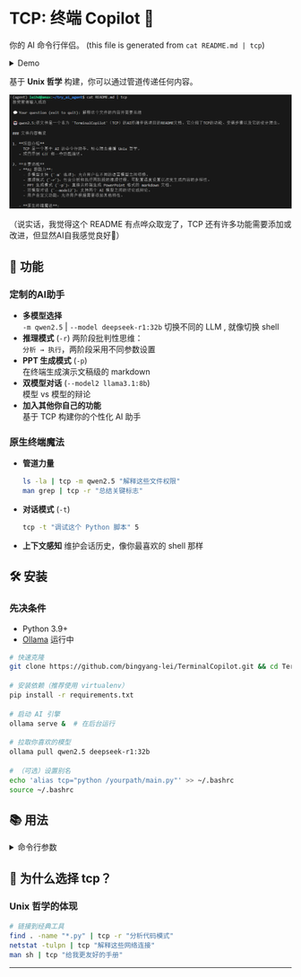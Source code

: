 # TCP: 终端 Copilot 🚀

你的 AI 命令行伴侣。
(this file is generated from `cat README.md | tcp`)

<details>
    <summary>Demo</summary>
    <img src="./photos/show.gif" alt="tcp Demo">
</details>

基于 **Unix 哲学** 构建，你可以通过管道传递任何内容。

![示例](./photos/image.png)

（说实话，我觉得这个 README 有点哗众取宠了，TCP 还有许多功能需要添加或改进，但显然AI自我感觉良好🥺）

## 🚀 功能

### 定制的AI助手
- **多模型选择**  
  `-m qwen2.5` | `--model deepseek-r1:32b`
  切换不同的 LLM , 就像切换 shell
- **推理模式** (`-r`)
  两阶段批判性思维：  
  `分析 → 执行`，两阶段采用不同参数设置
- **PPT 生成模式** (`-p`)  
  在终端生成演示文稿级的 markdown
- **双模型对话** (`--model2 llama3.1:8b`)  
  模型 vs 模型的辩论
- **加入其他你自己的功能**  
  基于 TCP 构建你的个性化 AI 助手

### **原生终端魔法**
- **管道力量**  
  ```bash
  ls -la | tcp -m qwen2.5 "解释这些文件权限"
  man grep | tcp -r "总结关键标志"
  ```
- **对话模式** (`-t`)  
  ```bash
  tcp -t "调试这个 Python 脚本" 5
  ```
- **上下文感知**
  维护会话历史，像你最喜欢的 shell 那样

## 🛠️ 安装

### **先决条件**
- Python 3.9+
- [Ollama](https://ollama.ai/) 运行中

```bash
# 快速克隆
git clone https://github.com/bingyang-lei/TerminalCopilot.git && cd TerminalCopilot

# 安装依赖（推荐使用 virtualenv）
pip install -r requirements.txt

# 启动 AI 引擎
ollama serve &  # 在后台运行

# 拉取你喜欢的模型
ollama pull qwen2.5 deepseek-r1:32b

# （可选）设置别名
echo 'alias tcp="python /yourpath/main.py"' >> ~/.bashrc
source ~/.bashrc
```

## 📚 用法

<details>
<summary>命令行参数</summary>

```commandline
usage: main.py [-h] [-m MODEL] [--model2 MODEL2] [-r] [-p] [-t PROMPT ROUNDS]

options:
  -h, --help            show this help message and exit
  -m MODEL, --model MODEL
                        Designate a model to use, default is qwen2.5
  --model2 MODEL2       (option) Choosing another model to talk with final model
  -r, --reasoning       Enable reasoning mode(more powerful but slower)
  -p, --ppt             enter PPT generation mode
  -t PROMPT ROUNDS, --talk PROMPT ROUNDS
                        Start dialogue mode with initial prompt and max rounds
```
</details>

## 🤔 为什么选择 tcp？

### **Unix 哲学的体现**
```bash
# 链接到经典工具
find . -name "*.py" | tcp -r "分析代码模式"
netstat -tulpn | tcp "解释这些网络连接"
man sh | tcp "给我更友好的手册"
```
---

<!-- **献给终端战士们**  \n[贡献](#) | [文档](#) | [赞助](#) -->